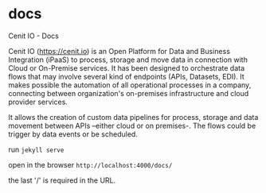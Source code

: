 # docs
Cenit IO - Docs

Cenit IO (https://cenit.io) is an Open Platform for Data and Business Integration (iPaaS) to process, storage and move data in connection with Cloud or On-Premise services. It has been designed to orchestrate data flows that may involve several kind of endpoints (APIs, Datasets, EDI). It makes possible the automation of all operational processes in a company, connecting between organization's on-premises infrastructure and cloud provider services.

It allows the creation of custom data pipelines for process, storage and data movement between APIs –either cloud or on premises-. The flows could be trigger by data events or be scheduled.


run `jekyll serve`

open in the browser `http://localhost:4000/docs/`

the last '/' is required in the URL.
